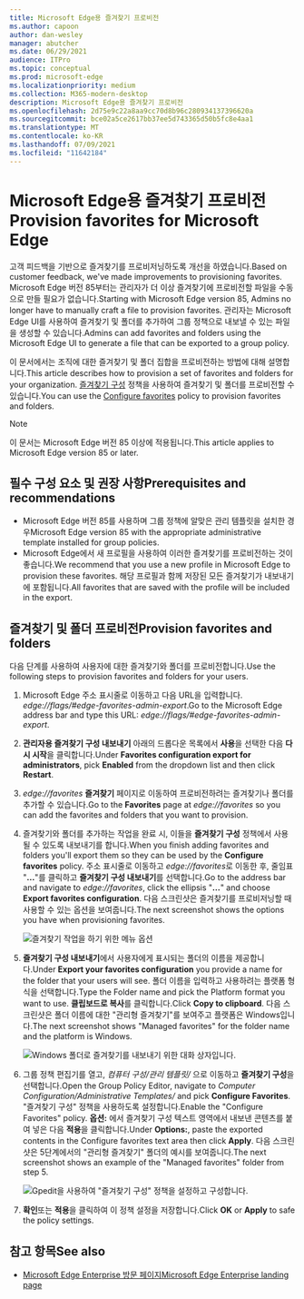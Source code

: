 ```yaml
---
title: Microsoft Edge용 즐겨찾기 프로비전
ms.author: capoon
author: dan-wesley
manager: abutcher
ms.date: 06/29/2021
audience: ITPro
ms.topic: conceptual
ms.prod: microsoft-edge
ms.localizationpriority: medium
ms.collection: M365-modern-desktop
description: Microsoft Edge용 즐겨찾기 프로비전
ms.openlocfilehash: 2d75e9c22a8aa9cc70d8b96c280934137396620a
ms.sourcegitcommit: bce02a5ce2617bb37ee5d743365d50b5fc8e4aa1
ms.translationtype: MT
ms.contentlocale: ko-KR
ms.lasthandoff: 07/09/2021
ms.locfileid: "11642184"
---
```

# <a name="provision-favorites-for-microsoft-edge"></a><span data-ttu-id="34048-103">Microsoft Edge용 즐겨찾기 프로비전</span><span class="sxs-lookup"><span data-stu-id="34048-103">Provision favorites for Microsoft Edge</span></span>

<span data-ttu-id="34048-104">고객 피드백을 기반으로 즐겨찾기를 프로비저닝하도록 개선을 하였습니다.</span><span class="sxs-lookup"><span data-stu-id="34048-104">Based on customer feedback, we've made improvements to provisioning favorites.</span></span> <span data-ttu-id="34048-105">Microsoft Edge 버전 85부터는 관리자가 더 이상 즐겨찾기에 프로비전할 파일을 수동으로 만들 필요가 없습니다.</span><span class="sxs-lookup"><span data-stu-id="34048-105">Starting with Microsoft Edge version 85, Admins no longer have to manually craft a file to provision favorites.</span></span> <span data-ttu-id="34048-106">관리자는 Microsoft Edge UI를 사용하여 즐겨찾기 및 폴더를 추가하여 그룹 정책으로 내보낼 수 있는 파일을 생성할 수 있습니다.</span><span class="sxs-lookup"><span data-stu-id="34048-106">Admins can add favorites and folders using the Microsoft Edge UI to generate a file that can be exported to a group policy.</span></span>

<span data-ttu-id="34048-107">이 문서에서는 조직에 대한 즐겨찾기 및 폴더 집합을 프로비전하는 방법에 대해 설명합니다.</span><span class="sxs-lookup"><span data-stu-id="34048-107">This article describes how to provision a set of favorites and folders for your organization.</span></span> <span data-ttu-id="34048-108">[즐겨찾기 구성](//DeployEdge/microsoft-edge-policies#configure-favorites) 정책을 사용하여 즐겨찾기 및 폴더를 프로비전할 수 있습니다.</span><span class="sxs-lookup"><span data-stu-id="34048-108">You can use the [Configure favorites](//DeployEdge/microsoft-edge-policies#configure-favorites) policy to provision favorites and folders.</span></span>

> [!NOTE]
> <span data-ttu-id="34048-109">이 문서는 Microsoft Edge 버전 85 이상에 적용됩니다.</span><span class="sxs-lookup"><span data-stu-id="34048-109">This article applies to Microsoft Edge version 85 or later.</span></span>

## <a name="prerequisites-and-recommendations"></a><span data-ttu-id="34048-110">필수 구성 요소 및 권장 사항</span><span class="sxs-lookup"><span data-stu-id="34048-110">Prerequisites and recommendations</span></span>

- <span data-ttu-id="34048-111">Microsoft Edge 버전 85를 사용하며 그룹 정책에 알맞은 관리 템플릿을 설치한 경우</span><span class="sxs-lookup"><span data-stu-id="34048-111">Microsoft Edge version 85 with the appropriate administrative template installed for group policies.</span></span>
- <span data-ttu-id="34048-112">Microsoft Edge에서 새 프로필을 사용하여 이러한 즐겨찾기를 프로비전하는 것이 좋습니다.</span><span class="sxs-lookup"><span data-stu-id="34048-112">We recommend that you use a new profile in Microsoft Edge to provision these favorites.</span></span> <span data-ttu-id="34048-113">해당 프로필과 함께 저장된 모든 즐겨찾기가 내보내기에 포함됩니다.</span><span class="sxs-lookup"><span data-stu-id="34048-113">All favorites that are saved with the profile will be included in the export.</span></span>  

## <a name="provision-favorites-and-folders"></a><span data-ttu-id="34048-114">즐겨찾기 및 폴더 프로비전</span><span class="sxs-lookup"><span data-stu-id="34048-114">Provision favorites and folders</span></span>

<span data-ttu-id="34048-115">다음 단계를 사용하여 사용자에 대한 즐겨찾기와 폴더를 프로비전합니다.</span><span class="sxs-lookup"><span data-stu-id="34048-115">Use the following steps to provision favorites and folders for your users.</span></span>

1. <span data-ttu-id="34048-116">Microsoft Edge 주소 표시줄로 이동하고 다음 URL을 입력합니다. *edge://flags/#edge-favorites-admin-export*.</span><span class="sxs-lookup"><span data-stu-id="34048-116">Go to the Microsoft Edge address bar and type this URL: *edge://flags/#edge-favorites-admin-export*.</span></span>
2. <span data-ttu-id="34048-117">**관리자용 즐겨찾기 구성 내보내기** 아래의 드롭다운 목록에서 **사용**을 선택한 다음 **다시 시작**을 클릭합니다.</span><span class="sxs-lookup"><span data-stu-id="34048-117">Under **Favorites configuration export for administrators**, pick **Enabled** from the dropdown list and then click **Restart**.</span></span>

3. <span data-ttu-id="34048-118">*edge://favorites* **즐겨찾기** 페이지로 이동하여 프로비전하려는 즐겨찾기나 폴더를 추가할 수 있습니다.</span><span class="sxs-lookup"><span data-stu-id="34048-118">Go to the **Favorites** page at *edge://favorites* so you can add the favorites and folders that you want to provision.</span></span>

<!--
4. On the **Favorites bar**, click **Add folder**. The folder structure of favorites that are set in the profile you're using will be reflected in the folder you provision for your users. The next screenshot shows "Managed favorites", the folder we'll use to provision favorites.

   ![Add a folder](media/edge-learnmore-provision-favorites/provision-favorites-add-folder.png)

   > [!TIP]
   > Add existing folders that contain favorites you want to provision for your users.

5. Select "Managed favorites" and then click **Add favorite**. The next screenshot shows the favorite we've added.

   ![Add a favorite](media/edge-learnmore-provision-favorites/provision-favorites-add-favorite.png)-->

4. <span data-ttu-id="34048-119">즐겨찾기와 폴더를 추가하는 작업을 완료 시, 이들을 **즐겨찾기 구성** 정책에서 사용될 수 있도록 내보내기를 합니다.</span><span class="sxs-lookup"><span data-stu-id="34048-119">When you finish adding favorites and folders you'll export them so they can be used by the **Configure favorites** policy.</span></span> <span data-ttu-id="34048-120">주소 표시줄로 이동하고 *edge://favorites*로 이동한 후, 줄임표 "**...**"를 클릭하고 **즐겨찾기 구성 내보내기**를 선택합니다.</span><span class="sxs-lookup"><span data-stu-id="34048-120">Go to the address bar and navigate to *edge://favorites*, click the ellipsis "**…**" and choose **Export favorites configuration**.</span></span> <span data-ttu-id="34048-121">다음 스크린샷은 즐겨찾기를 프로비저닝할 때 사용할 수 있는 옵션을 보여줍니다.</span><span class="sxs-lookup"><span data-stu-id="34048-121">The next screenshot shows the options you have when provisioning favorites.</span></span>

   ![즐겨찾기 작업을 하기 위한 메뉴 옵션](media/edge-learnmore-provision-favorites/provision-favorites-menu-options.png)

5. <span data-ttu-id="34048-123">**즐겨찾기 구성 내보내기**에서 사용자에게 표시되는 폴더의 이름을 제공합니다.</span><span class="sxs-lookup"><span data-stu-id="34048-123">Under **Export your favorites configuration** you provide a name for the folder that your users will see.</span></span> <span data-ttu-id="34048-124">폴더 이름을 입력하고 사용하려는 플랫폼 형식을 선택합니다.</span><span class="sxs-lookup"><span data-stu-id="34048-124">Type the Folder name and pick the Platform format you want to use.</span></span> <span data-ttu-id="34048-125">**클립보드로 복사**를 클릭합니다.</span><span class="sxs-lookup"><span data-stu-id="34048-125">Click **Copy to clipboard**.</span></span> <span data-ttu-id="34048-126">다음 스크린샷은 폴더 이름에 대한 "관리형 즐겨찾기"를 보여주고 플랫폼은 Windows입니다.</span><span class="sxs-lookup"><span data-stu-id="34048-126">The next screenshot shows "Managed favorites" for the folder name and the platform is Windows.</span></span>

   ![Windows 폴더로 즐겨찾기를 내보내기 위한 대화 상자입니다.](media/edge-learnmore-provision-favorites/provision-favorites-export.png)

6. <span data-ttu-id="34048-128">그룹 정책 편집기를 열고, *컴퓨터 구성/관리 템플릿/* 으로 이동하고 **즐겨찾기 구성**을 선택합니다.</span><span class="sxs-lookup"><span data-stu-id="34048-128">Open the Group Policy Editor, navigate to *Computer Configuration/Administrative Templates/* and pick **Configure Favorites**.</span></span> <span data-ttu-id="34048-129">"즐겨찾기 구성" 정책을 사용하도록 설정합니다.</span><span class="sxs-lookup"><span data-stu-id="34048-129">Enable the "Configure Favorites" policy.</span></span> <span data-ttu-id="34048-130">**옵션:** 에서 즐겨찾기 구성 텍스트 영역에서 내보낸 콘텐츠를 붙여 넣은 다음 **적용**을 클릭합니다.</span><span class="sxs-lookup"><span data-stu-id="34048-130">Under **Options:**, paste the exported contents in the Configure favorites text area then click **Apply**.</span></span> <span data-ttu-id="34048-131">다음 스크린샷은 5단계에서의 "관리형 즐겨찾기" 폴더의 예시를 보여줍니다.</span><span class="sxs-lookup"><span data-stu-id="34048-131">The next screenshot shows an example of the "Managed favorites" folder from step 5.</span></span>

   ![Gpedit을 사용하여 "즐겨찾기 구성" 정책을 설정하고 구성합니다.](media/edge-learnmore-provision-favorites/provision-favorites-gpedit.png)

7. <span data-ttu-id="34048-133">**확인**또는 **적용**을 클릭하여 이 정책 설정을 저장합니다.</span><span class="sxs-lookup"><span data-stu-id="34048-133">Click **OK** or **Apply** to safe the policy settings.</span></span>

## <a name="see-also"></a><span data-ttu-id="34048-134">참고 항목</span><span class="sxs-lookup"><span data-stu-id="34048-134">See also</span></span>

- [<span data-ttu-id="34048-135">Microsoft Edge Enterprise 방문 페이지</span><span class="sxs-lookup"><span data-stu-id="34048-135">Microsoft Edge Enterprise landing page</span></span>](https://aka.ms/EdgeEnterprise)